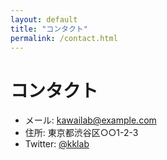 ```yaml
---
layout: default
title: "コンタクト"
permalink: /contact.html
---
```

# コンタクト

- メール: kawailab@example.com
- 住所: 東京都渋谷区○○1-2-3
- Twitter: [@kklab](https://twitter.com/kklab)